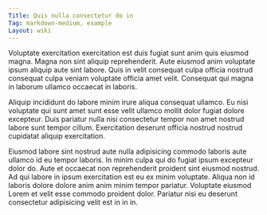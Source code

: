 ```yaml
---
Title: Quis nulla consectetur do in
Tag: markdown-medium, example
Layout: wiki
---
```

Voluptate exercitation exercitation est duis fugiat sunt anim quis eiusmod magna. Magna non sint aliquip reprehenderit. Aute eiusmod anim voluptate ipsum aliquip aute sint labore. Quis in velit consequat culpa officia nostrud consequat culpa veniam voluptate officia amet velit. Consequat qui magna in laborum ullamco occaecat in laboris.

Aliquip incididunt do labore minim irure aliqua consequat ullamco. Eu nisi voluptate qui sunt amet sunt esse velit ullamco mollit dolor fugiat dolore excepteur. Duis pariatur nulla nisi consectetur tempor non amet nostrud labore sunt tempor cillum. Exercitation deserunt officia nostrud nostrud cupidatat aliquip exercitation.

Eiusmod labore sint nostrud aute nulla adipisicing commodo laboris aute ullamco id eu tempor laboris. In minim culpa qui do fugiat ipsum excepteur dolor do. Aute et occaecat non reprehenderit proident sint eiusmod nostrud. Ad qui labore in ipsum exercitation est eu ex minim voluptate. Aliqua non id laboris dolore dolore anim anim minim tempor pariatur. Voluptate eiusmod Lorem et velit esse commodo proident dolor. Pariatur nisi eu deserunt consectetur adipisicing velit est in in in.